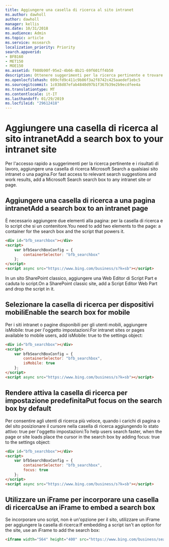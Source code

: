 ```yaml
---
title: Aggiungere una casella di ricerca al sito intranet
ms.author: dawholl
author: dawholl
manager: kellis
ms.date: 10/31/2018
ms.audience: Admin
ms.topic: article
ms.service: mssearch
localization_priority: Priority
search.appverid:
- BFB160
- MET150
- MOE150
ms.assetid: f980b90f-95e2-4b66-8b21-69f601ff4b50
description: Ottenere suggerimenti per la ricerca pertinente e trovare più rapidamente i risultati di lavoro mediante l'aggiunta di una casella di ricerca Microsoft Search a un sito intranet o una pagina.
ms.openlocfilehash: 699cfd9c411c9b86f3a2f8742c425aaedef1ebc5
ms.sourcegitcommit: 1c038d87efab4840d97b1f367b39e2b9ecdfee4a
ms.translationtype: MT
ms.contentlocale: it-IT
ms.lasthandoff: 01/29/2019
ms.locfileid: "29612418"
---
```

# <a name="add-a-search-box-to-your-intranet-site"></a><span data-ttu-id="82b1c-103">Aggiungere una casella di ricerca al sito intranet</span><span class="sxs-lookup"><span data-stu-id="82b1c-103">Add a search box to your intranet site</span></span>

<span data-ttu-id="82b1c-104">Per l'accesso rapido a suggerimenti per la ricerca pertinente e i risultati di lavoro, aggiungere una casella di ricerca Microsoft Search a qualsiasi sito intranet o una pagina.</span><span class="sxs-lookup"><span data-stu-id="82b1c-104">For fast access to relevant search suggestions and work results, add a Microsoft Search search box to any intranet site or page.</span></span>
  
## <a name="add-a-search-box-to-an-intranet-page"></a><span data-ttu-id="82b1c-105">Aggiungere una casella di ricerca a una pagina intranet</span><span class="sxs-lookup"><span data-stu-id="82b1c-105">Add a search box to an intranet page</span></span>

<span data-ttu-id="82b1c-106">È necessario aggiungere due elementi alla pagina: per la casella di ricerca e lo script che si un contenitore.</span><span class="sxs-lookup"><span data-stu-id="82b1c-106">You need to add two elements to the page: a container for the search box and the script that powers it.</span></span>
  
```html
<div id="bfb_searchbox"></div>
<script>
    var bfbSearchBoxConfig = {
        containerSelector: "bfb_searchbox"
    };
</script>
<script async src="https://www.bing.com/business/s?k=sb"></script>
```

<span data-ttu-id="82b1c-107">In un sito SharePoint classico, aggiungere una Web Editor di Script Part e caduta lo script.</span><span class="sxs-lookup"><span data-stu-id="82b1c-107">On a SharePoint classic site, add a Script Editor Web Part and drop the script in it.</span></span>
  
## <a name="enable-the-search-box-for-mobile"></a><span data-ttu-id="82b1c-108">Selezionare la casella di ricerca per dispositivi mobili</span><span class="sxs-lookup"><span data-stu-id="82b1c-108">Enable the search box for mobile</span></span>

<span data-ttu-id="82b1c-109">Per i siti intranet o pagine disponibili per gli utenti mobili, aggiungere isMobile: true per l'oggetto impostazioni:</span><span class="sxs-lookup"><span data-stu-id="82b1c-109">For intranet sites or pages available to mobile users, add isMobile: true to the settings object:</span></span>
  
```html
<div id="bfb_searchbox"></div>
<script>
    var bfbSearchBoxConfig = {
        containerSelector: "bfb_searchbox", 
        isMobile: true
    };
</script>
<script async src="https://www.bing.com/business/s?k=sb"></script>
```

## <a name="put-focus-on-the-search-box-by-default"></a><span data-ttu-id="82b1c-110">Rendere attiva la casella di ricerca per impostazione predefinita</span><span class="sxs-lookup"><span data-stu-id="82b1c-110">Put focus on the search box by default</span></span>

<span data-ttu-id="82b1c-111">Per consentire agli utenti di ricerca più veloce, quando i carichi di pagina o del sito posizionare il cursore nella casella di ricerca aggiungendo lo stato attivo: true per l'oggetto impostazioni:</span><span class="sxs-lookup"><span data-stu-id="82b1c-111">To help users search faster, when the page or site loads place the cursor in the search box by adding focus: true to the settings object:</span></span>
  
```html
<div id="bfb_searchbox"></div>
<script>
    var bfbSearchBoxConfig = {
        containerSelector: "bfb_searchbox",
        focus: true
    };
</script>
<script async src="https://www.bing.com/business/s?k=sb"></script>
```

## <a name="use-an-iframe-to-embed-a-search-box"></a><span data-ttu-id="82b1c-112">Utilizzare un iFrame per incorporare una casella di ricerca</span><span class="sxs-lookup"><span data-stu-id="82b1c-112">Use an iFrame to embed a search box</span></span>

<span data-ttu-id="82b1c-113">Se incorporare uno script, non è un'opzione per il sito, utilizzare un iFrame per aggiungere la casella di ricerca:</span><span class="sxs-lookup"><span data-stu-id="82b1c-113">If embedding a script isn't an option for the site, use an iFrame to add the search box:</span></span>
  
```html
<iframe width="564" height="400" src="https://www.bing.com/business/searchbox"></iframe>
```
